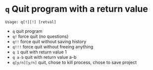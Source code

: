 <!-- TITLE: q -->

#  `q` Quit program with a return value


```
Usage: q[!][!] [retval]
```


- `q` quit program
- `q!` force quit (no questions)
- `q!!` force quit without saving history
- `q!!!` force quit without freeing anything
- `q 1` quit with return value 1
- `q a-b` quit with return value a-b
- `q[y/n][y/n]` quit, chose to kill process, chose to save project
